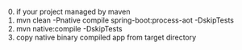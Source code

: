 0. if your project managed by maven
1. mvn clean -Pnative compile spring-boot:process-aot -DskipTests
2. mvn native:compile -DskipTests
3. copy native binary compiled app from target directory
